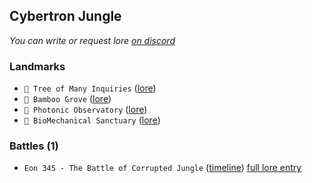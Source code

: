 ## Cybertron Jungle

*You can write or request lore [on discord](<https://discord.com/channels/562910943848169472/1173922660489633802>)*
### Landmarks
- `🌳 Tree of Many Inquiries` ([lore](<https://zeithalt.github.io//r/tree_of_many_inquiries.html>))
- `🎋 Bamboo Grove` ([lore](<https://zeithalt.github.io//r/bamboo_grove.html>))
- `🔭 Photonic Observatory` ([lore](<https://zeithalt.github.io//r/photonic_observatory.html>))
- `🧬 BioMechanical Sanctuary` ([lore](<https://zeithalt.github.io//r/biomechanical_sanctuary.html>))
### Battles (1)
- `Eon 345 - The Battle of Corrupted Jungle` ([timeline](<https://zeithalt.github.io//t/#eon0345>))
[full lore entry](<https://zeithalt.github.io//r/cybertron_jungle.html>)
